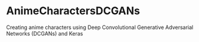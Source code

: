 # AnimeCharactersDCGANs
Creating anime characters using Deep Convolutional Generative Adversarial Networks (DCGANs) and Keras
